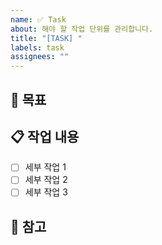 ```yaml
---
name: ✅ Task
about: 해야 할 작업 단위를 관리합니다.
title: "[TASK] "
labels: task
assignees: ""
---
```


## 🎯 목표
<!-- 이 이슈로 달성하고 싶은 목표 -->

## 📋 작업 내용
- [ ] 세부 작업 1
- [ ] 세부 작업 2
- [ ] 세부 작업 3

## 📎 참고
<!-- 관련 링크, 문서, PR 등 -->
